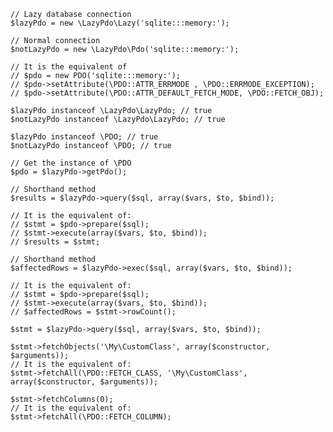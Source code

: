     // Lazy database connection
    $lazyPdo = new \LazyPdo\Lazy('sqlite:::memory:');
 
    // Normal connection
    $notLazyPdo = new \LazyPdo\Pdo('sqlite:::memory:');

    // It is the equivalent of
    // $pdo = new PDO('sqlite:::memory:');
    // $pdo->setAttribute(\PDO::ATTR_ERRMODE , \PDO::ERRMODE_EXCEPTION);
    // $pdo->setAttribute(\PDO::ATTR_DEFAULT_FETCH_MODE, \PDO::FETCH_OBJ);

    $lazyPdo instanceof \LazyPdo\LazyPdo; // true
    $notLazyPdo instanceof \LazyPdo\LazyPdo; // true

    $lazyPdo instanceof \PDO; // true
    $notLazyPdo instanceof \PDO; // true

    // Get the instance of \PDO
    $pdo = $lazyPdo->getPdo();

    // Shorthand method
    $results = $lazyPdo->query($sql, array($vars, $to, $bind));

    // It is the equivalent of:
    // $stmt = $pdo->prepare($sql);
    // $stmt->execute(array($vars, $to, $bind));
    // $results = $stmt;

    // Shorthand method
    $affectedRows = $lazyPdo->exec($sql, array($vars, $to, $bind));

    // It is the equivalent of:
    // $stmt = $pdo->prepare($sql);
    // $stmt->execute(array($vars, $to, $bind));
    // $affectedRows = $stmt->rowCount();

    $stmt = $lazyPdo->query($sql, array($vars, $to, $bind));

    $stmt->fetchObjects('\My\CustomClass', array($constructor, $arguments));
    // It is the equivalent of:
    $stmt->fetchAll(\PDO::FETCH_CLASS, '\My\CustomClass', array($constructor, $arguments));

    $stmt->fetchColumns(0);
    // It is the equivalent of:
    $stmt->fetchAll(\PDO::FETCH_COLUMN);
